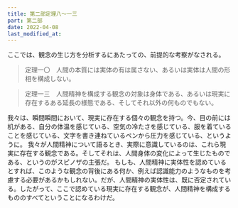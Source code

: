```yaml
---
title: 第二部定理八～一三
part: 第二部
date: 2022-04-08
last_modified_at: 
---
```

ここでは、観念の生じ方を分析するにあたっての、前提的な考察がなされる。

>定理一〇　人間の本質には実体の有は属さない、あるいは実体は人間の形相を構成しない。

>定理一三　人間精神を構成する観念の対象は身体である、あるいは現実に存在するある延長の様態である、そしてそれ以外の何ものでもない。

我々は、瞬間瞬間において、現実に存在する個々の観念を持つ。今、目の前には机がある、自分の体温を感じている、空気の冷たさを感じている、服を着ていることを感じている、文字を書き連ねているペンから圧力を感じている、というように。
我々が人間精神について語るとき、実際に意識しているのは、これら現実に存在する観念である。そしてそれは、人間身体の変化によって生じたものである、というのがスピノザの主張だ。
もしも、人間精神に実体性を認めているとすれば、このような観念の背後にある何か、例えば認識能力のようなものを考慮する必要があるかもしれない。だが、人間精神の実体性は、既に否定されている。したがって、ここで認めている現実に存在する観念が、人間精神を構成するもののすべてということになるわけだ。
